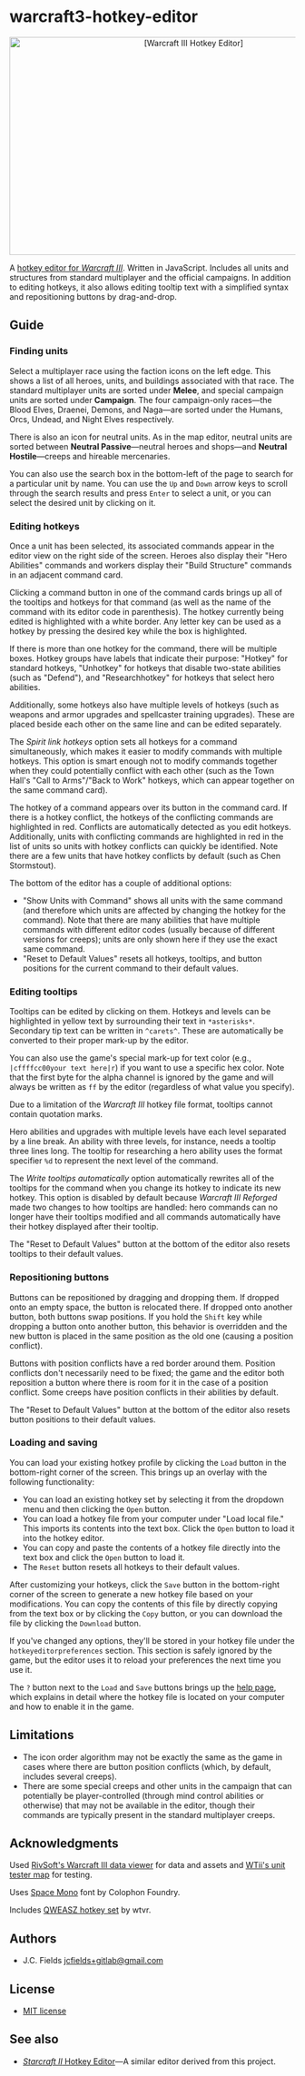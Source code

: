 # warcraft3-hotkey-editor

<div align="center"><img src="https://gitlab.com/jcfields/warcraft3-hotkey-editor/raw/master/screenshot.png" width="633" height="384" alt="[Warcraft III Hotkey Editor]"></div>

A [hotkey editor for *Warcraft III*](https://jcfields.gitlab.io/warcraft3-hotkey-editor/). Written in JavaScript. Includes all units and structures from standard multiplayer and the official campaigns. In addition to editing hotkeys, it also allows editing tooltip text with a simplified syntax and repositioning buttons by drag-and-drop.

## Guide

### Finding units

Select a multiplayer race using the faction icons on the left edge. This shows a list of all heroes, units, and buildings associated with that race. The standard multiplayer units are sorted under **Melee**, and special campaign units are sorted under **Campaign**. The four campaign-only races—the Blood Elves, Draenei, Demons, and Naga—are sorted under the Humans, Orcs, Undead, and Night Elves respectively.

There is also an icon for neutral units. As in the map editor, neutral units are sorted between **Neutral Passive**—neutral heroes and shops—and **Neutral Hostile**—creeps and hireable mercenaries.

You can also use the search box in the bottom-left of the page to search for a particular unit by name. You can use the `Up` and `Down` arrow keys to scroll through the search results and press `Enter` to select a unit, or you can select the desired unit by clicking on it.

### Editing hotkeys

Once a unit has been selected, its associated commands appear in the editor view on the right side of the screen. Heroes also display their "Hero Abilities" commands and workers display their "Build Structure" commands in an adjacent command card.

Clicking a command button in one of the command cards brings up all of the tooltips and hotkeys for that command (as well as the name of the command with its editor code in parenthesis). The hotkey currently being edited is highlighted with a white border. Any letter key can be used as a hotkey by pressing the desired key while the box is highlighted.

If there is more than one hotkey for the command, there will be multiple boxes. Hotkey groups have labels that indicate their purpose: "Hotkey" for standard hotkeys, "Unhotkey" for hotkeys that disable two-state abilities (such as "Defend"), and "Researchhotkey" for hotkeys that select hero abilities.

Additionally, some hotkeys also have multiple levels of hotkeys (such as weapons and armor upgrades and spellcaster training upgrades). These are placed beside each other on the same line and can be edited separately.

The *Spirit link hotkeys* option sets all hotkeys for a command simultaneously, which makes it easier to modify commands with multiple hotkeys. This option is smart enough not to modify commands together when they could potentially conflict with each other (such as the Town Hall's "Call to Arms"/"Back to Work" hotkeys, which can appear together on the same command card).

The hotkey of a command appears over its button in the command card. If there is a hotkey conflict, the hotkeys of the conflicting commands are highlighted in red. Conflicts are automatically detected as you edit hotkeys. Additionally, units with conflicting commands are highlighted in red in the list of units so units with hotkey conflicts can quickly be identified. Note there are a few units that have hotkey conflicts by default (such as Chen Stormstout).

The bottom of the editor has a couple of additional options:

- "Show Units with Command" shows all units with the same command (and therefore which units are affected by changing the hotkey for the command). Note that there are many abilities that have multiple commands with different editor codes (usually because of different versions for creeps); units are only shown here if they use the exact same command.
- "Reset to Default Values" resets all hotkeys, tooltips, and button positions for the current command to their default values.

### Editing tooltips

Tooltips can be edited by clicking on them. Hotkeys and levels can be highlighted in yellow text by surrounding their text in `*asterisks*`. Secondary tip text can be written in `^carets^`. These are automatically be converted to their proper mark-up by the editor.

You can also use the game's special mark-up for text color (e.g., `|cffffcc00your text here|r`) if you want to use a specific hex color. Note that the first byte for the alpha channel is ignored by the game and will always be written as `ff` by the editor (regardless of what value you specify).

Due to a limitation of the *Warcraft III* hotkey file format, tooltips cannot contain quotation marks.

Hero abilities and upgrades with multiple levels have each level separated by a line break. An ability with three levels, for instance, needs a tooltip three lines long. The tooltip for researching a hero ability uses the format specifier `%d` to represent the next level of the command.

The *Write tooltips automatically* option automatically rewrites all of the tooltips for the command when you change its hotkey to indicate its new hotkey. This option is disabled by default because *Warcraft III Reforged* made two changes to how tooltips are handled: hero commands can no longer have their tooltips modified and all commands automatically have their hotkey displayed after their tooltip.

The "Reset to Default Values" button at the bottom of the editor also resets tooltips to their default values.

### Repositioning buttons

Buttons can be repositioned by dragging and dropping them. If dropped onto an empty space, the button is relocated there. If dropped onto another button, both buttons swap positions. If you hold the `Shift` key while dropping a button onto another button, this behavior is overridden and the new button is placed in the same position as the old one (causing a position conflict).

Buttons with position conflicts have a red border around them. Position conflicts don't necessarily need to be fixed; the game and the editor both reposition a button where there is room for it in the case of a position conflict. Some creeps have position conflicts in their abilities by default.

The "Reset to Default Values" button at the bottom of the editor also resets button positions to their default values.

### Loading and saving

You can load your existing hotkey profile by clicking the `Load` button in the bottom-right corner of the screen. This brings up an overlay with the following functionality:

- You can load an existing hotkey set by selecting it from the dropdown menu and then clicking the `Open` button.
- You can load a hotkey file from your computer under "Load local file." This imports its contents into the text box. Click the `Open` button to load it into the hotkey editor.
- You can copy and paste the contents of a hotkey file directly into the text box and click the `Open` button to load it.
- The `Reset` button resets all hotkeys to their default values.

After customizing your hotkeys, click the `Save` button in the bottom-right corner of the screen to generate a new hotkey file based on your modifications. You can copy the contents of this file by directly copying from the text box or by clicking the `Copy` button, or you can download the file by clicking the `Download` button.

If you've changed any options, they'll be stored in your hotkey file under the `hotkeyeditorpreferences` section. This section is safely ignored by the game, but the editor uses it to reload your preferences the next time you use it.

The `?` button next to the `Load` and `Save` buttons brings up the [help page](https://jcfields.gitlab.io/warcraft3-hotkey-editor/help.html), which explains in detail where the hotkey file is located on your computer and how to enable it in the game.

## Limitations

- The icon order algorithm may not be exactly the same as the game in cases where there are button position conflicts (which, by default, includes several creeps).
- There are some special creeps and other units in the campaign that can potentially be player-controlled (through mind control abilities or otherwise) that may not be available in the editor, though their commands are typically present in the standard multiplayer creeps.

## Acknowledgments

Used [RivSoft's Warcraft III data viewer](https://wc3.rivsoft.net/) for data and assets and [WTii's unit tester map](https://www.hiveworkshop.com/threads/wtiis-unit-tester.239333/) for testing.

Uses [Space Mono](https://github.com/googlefonts/spacemono) font by Colophon Foundry.

Includes [QWEASZ hotkey set](https://www.reddit.com/r/WC3/comments/69p3nv/improved_custom_hotkeys_setup_by_wtvr/) by wtvr.

## Authors

- J.C. Fields <jcfields+gitlab@gmail.com>

## License

- [MIT license](http://opensource.org/licenses/mit-license.php)

## See also

- [*Starcraft II* Hotkey Editor](https://gitlab.com/jcfields/starcraft2-hotkey-editor)—A similar editor derived from this project.
